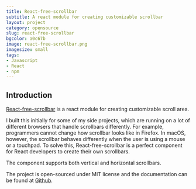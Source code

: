 ```yaml
---
title: React-free-scrollbar
subtitle: A react module for creating customizable scrollbar
layout: project
category: opensource
slug: react-free-scrollbar
bgcolor: a0c67b
image: react-free-scrollbar.png
imagesize: small
tags:
- Javascript
- React
- npm
---
```


## Introduction

[React-free-scrollbar](http://liuhao.im/react-free-scrollbar/) is a react module for creating customizable scroll area.

I built this initially for some of my side projects, which are running on a lot of different browsers that handle scrollbars differently. For example, programmers cannot change how scrollbar looks like in Firefox. In macOS, however, the scrollbar behaves differently when the user is using a mouse or a touchpad. To solve this, React-free-scrollbar is a perfect component for React developers to create their own scrollbars.

The component supports both vertical and horizontal scrollbars.

The project is open-sourced under MIT license and the documentation can be found at [Github](https://github.com/fuermosi777/react-free-scrollbar).